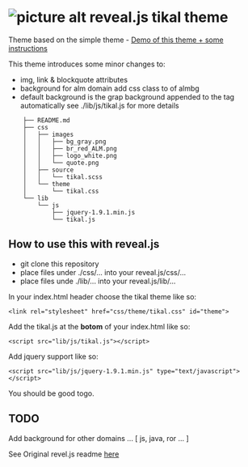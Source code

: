 ![picture alt](http://www.tikalk.com/files/upload/1/tikal_com_logo45n45.png "Tikal Community") reveal.js tikal theme
======================

Theme based on the simple theme  - [Demo of this theme + some instructions](http://tikalk.github.io/reveal.js-tikal-theme) 

This theme introduces some minor changes to:
* img, link & blockquote attributes 
* background for alm domain add css class to <secion> of almbg
* default background is the grap background appended to the <secion> tag automatically 
  see ./lib/js/tikal.js for more details

```	
	├── README.md
	├── css
	│   ├── images
	│   │   ├── bg_gray.png
	│   │   ├── br_red_ALM.png
	│   │   ├── logo_white.png
	│   │   └── quote.png
	│   ├── source
	│   │   └── tikal.scss
	│   └── theme
	│       └── tikal.css
	└── lib
	    └── js
	        ├── jquery-1.9.1.min.js
	        └── tikal.js
```

## How to use this with reveal.js 

* git clone this repository
* place files under ./css/... into your reveal.js/css/...
* place files unde ./lib/... into your reveal.js/lib/...

In your index.html header choose the tikal theme like so:

	<link rel="stylesheet" href="css/theme/tikal.css" id="theme">

Add the tikal.js at the __botom__ of your index.html like so:
	
	<script src="lib/js/tikal.js"></script>

Add jquery support like so:

	<script src="lib/js/jquery-1.9.1.min.js" type="text/javascript"></script>

You should be good togo.


## TODO

Add background for other domains ... [ js, java, ror ... ]

See Original revel.js readme [here](https://github.com/hakimel/reveal.js/blob/master/README.md)
